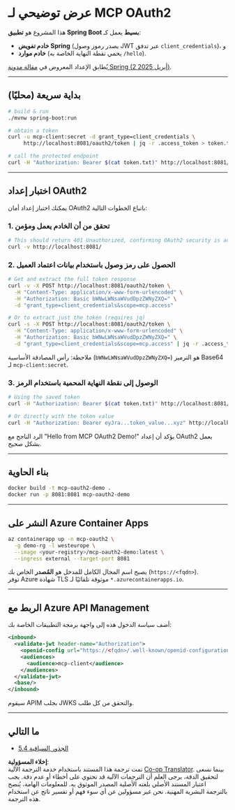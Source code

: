 <!--
CO_OP_TRANSLATOR_METADATA:
{
  "original_hash": "0a7083e660ca0d85fd6a947514c61993",
  "translation_date": "2025-07-14T00:39:49+00:00",
  "source_file": "05-AdvancedTopics/mcp-oauth2-demo/README.md",
  "language_code": "ar"
}
-->
# عرض توضيحي لـ MCP OAuth2

هذا المشروع هو **تطبيق Spring Boot بسيط** يعمل كـ:

* **خادم تفويض Spring** (يصدر رموز وصول JWT عبر تدفق `client_credentials`)، و  
* **خادم موارد** (يحمي نقطة النهاية الخاصة به `/hello`).

يُطابق الإعداد المعروض في [مقالة مدونة Spring (2 أبريل 2025)](https://spring.io/blog/2025/04/02/mcp-server-oauth2).

---

## بداية سريعة (محليًا)

```bash
# build & run
./mvnw spring-boot:run

# obtain a token
curl -u mcp-client:secret -d grant_type=client_credentials \
     http://localhost:8081/oauth2/token | jq -r .access_token > token.txt

# call the protected endpoint
curl -H "Authorization: Bearer $(cat token.txt)" http://localhost:8081/hello
```

---

## اختبار إعداد OAuth2

يمكنك اختبار إعداد أمان OAuth2 باتباع الخطوات التالية:

### 1. تحقق من أن الخادم يعمل ومؤمن

```bash
# This should return 401 Unauthorized, confirming OAuth2 security is active
curl -v http://localhost:8081/
```

### 2. الحصول على رمز وصول باستخدام بيانات اعتماد العميل

```bash
# Get and extract the full token response
curl -v -X POST http://localhost:8081/oauth2/token \
  -H "Content-Type: application/x-www-form-urlencoded" \
  -H "Authorization: Basic bWNwLWNsaWVudDpzZWNyZXQ=" \
  -d "grant_type=client_credentials&scope=mcp.access"

# Or to extract just the token (requires jq)
curl -s -X POST http://localhost:8081/oauth2/token \
  -H "Content-Type: application/x-www-form-urlencoded" \
  -H "Authorization: Basic bWNwLWNsaWVudDpzZWNyZXQ=" \
  -d "grant_type=client_credentials&scope=mcp.access" | jq -r .access_token > token.txt
```

ملاحظة: رأس المصادقة الأساسية (`bWNwLWNsaWVudDpzZWNyZXQ=`) هو الترميز Base64 لـ `mcp-client:secret`.

### 3. الوصول إلى نقطة النهاية المحمية باستخدام الرمز

```bash
# Using the saved token
curl -H "Authorization: Bearer $(cat token.txt)" http://localhost:8081/hello

# Or directly with the token value
curl -H "Authorization: Bearer eyJra...token_value...xyz" http://localhost:8081/hello
```

الرد الناجح مع "Hello from MCP OAuth2 Demo!" يؤكد أن إعداد OAuth2 يعمل بشكل صحيح.

---

## بناء الحاوية

```bash
docker build -t mcp-oauth2-demo .
docker run -p 8081:8081 mcp-oauth2-demo
```

---

## النشر على **Azure Container Apps**

```bash
az containerapp up -n mcp-oauth2 \
  -g demo-rg -l westeurope \
  --image <your-registry>/mcp-oauth2-demo:latest \
  --ingress external --target-port 8081
```

يصبح اسم المجال الكامل للمدخل هو **المُصدر** الخاص بك (`https://<fqdn>`).  
توفر Azure شهادة TLS موثوقة تلقائيًا لـ `*.azurecontainerapps.io`.

---

## الربط مع **Azure API Management**

أضف سياسة الدخول هذه إلى واجهة برمجة التطبيقات الخاصة بك:

```xml
<inbound>
  <validate-jwt header-name="Authorization">
    <openid-config url="https://<fqdn>/.well-known/openid-configuration"/>
    <audiences>
      <audience>mcp-client</audience>
    </audiences>
  </validate-jwt>
  <base/>
</inbound>
```

سيقوم APIM بجلب JWKS والتحقق من كل طلب.

---

## ما التالي

- [5.4 الجذور السياقية](../mcp-root-contexts/README.md)

**إخلاء المسؤولية**:  
تمت ترجمة هذا المستند باستخدام خدمة الترجمة الآلية [Co-op Translator](https://github.com/Azure/co-op-translator). بينما نسعى لتحقيق الدقة، يرجى العلم أن الترجمات الآلية قد تحتوي على أخطاء أو عدم دقة. يجب اعتبار المستند الأصلي بلغته الأصلية المصدر الموثوق به. للمعلومات الهامة، يُنصح بالترجمة البشرية المهنية. نحن غير مسؤولين عن أي سوء فهم أو تفسير ناتج عن استخدام هذه الترجمة.